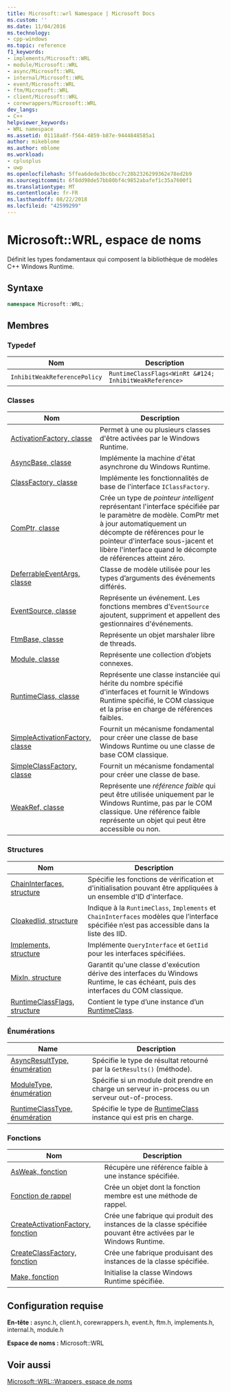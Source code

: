 ```yaml
---
title: Microsoft::wrl Namespace | Microsoft Docs
ms.custom: ''
ms.date: 11/04/2016
ms.technology:
- cpp-windows
ms.topic: reference
f1_keywords:
- implements/Microsoft::WRL
- module/Microsoft::WRL
- async/Microsoft::WRL
- internal/Microsoft::WRL
- event/Microsoft::WRL
- ftm/Microsoft::WRL
- client/Microsoft::WRL
- corewrappers/Microsoft::WRL
dev_langs:
- C++
helpviewer_keywords:
- WRL namespace
ms.assetid: 01118a8f-f564-4859-b87e-9444848585a1
author: mikeblome
ms.author: mblome
ms.workload:
- cplusplus
- uwp
ms.openlocfilehash: 5ffea6dede3bc6bcc7c28b2326299362e78ed2b9
ms.sourcegitcommit: 6f8dd98de57bb80bf4c9852abafef1c35a7600f1
ms.translationtype: MT
ms.contentlocale: fr-FR
ms.lasthandoff: 08/22/2018
ms.locfileid: "42599299"
---
```

# <a name="microsoftwrl-namespace"></a>Microsoft::WRL, espace de noms

Définit les types fondamentaux qui composent la bibliothèque de modèles C++ Windows Runtime.

## <a name="syntax"></a>Syntaxe

```cpp
namespace Microsoft::WRL;
```

## <a name="members"></a>Membres

### <a name="typedefs"></a>Typedef

|Nom|Description|
|----------|-----------------|
|`InhibitWeakReferencePolicy`|`RuntimeClassFlags<WinRt &#124; InhibitWeakReference>`|

### <a name="classes"></a>Classes

|Nom|Description|
|----------|-----------------|
|[ActivationFactory, classe](../windows/activationfactory-class.md)|Permet à une ou plusieurs classes d'être activées par le Windows Runtime.|
|[AsyncBase, classe](../windows/asyncbase-class.md)|Implémente la machine d'état asynchrone du Windows Runtime.|
|[ClassFactory, classe](../windows/classfactory-class.md)|Implémente les fonctionnalités de base de l'interface `IClassFactory`.|
|[ComPtr, classe](../windows/comptr-class.md)|Crée un type de *pointeur intelligent* représentant l'interface spécifiée par le paramètre de modèle. ComPtr met à jour automatiquement un décompte de références pour le pointeur d'interface sous-jacent et libère l'interface quand le décompte de références atteint zéro.|
|[DeferrableEventArgs, classe](../windows/deferrableeventargs-class.md)|Classe de modèle utilisée pour les types d’arguments des événements différés.|
|[EventSource, classe](../windows/eventsource-class.md)|Représente un événement. Les fonctions membres d'`EventSource` ajoutent, suppriment et appellent des gestionnaires d'événements.|
|[FtmBase, classe](../windows/ftmbase-class.md)|Représente un objet marshaler libre de threads.|
|[Module, classe](../windows/module-class.md)|Représente une collection d’objets connexes.|
|[RuntimeClass, classe](../windows/runtimeclass-class.md)|Représente une classe instanciée qui hérite du nombre spécifié d'interfaces et fournit le Windows Runtime spécifié, le COM classique et la prise en charge de références faibles.|
|[SimpleActivationFactory, classe](../windows/simpleactivationfactory-class.md)|Fournit un mécanisme fondamental pour créer une classe de base Windows Runtime ou une classe de base COM classique.|
|[SimpleClassFactory, classe](../windows/simpleclassfactory-class.md)|Fournit un mécanisme fondamental pour créer une classe de base.|
|[WeakRef, classe](../windows/weakref-class.md)|Représente une *référence faible* qui peut être utilisée uniquement par le Windows Runtime, pas par le COM classique. Une référence faible représente un objet qui peut être accessible ou non.|

### <a name="structures"></a>Structures

|Nom|Description|
|----------|-----------------|
|[ChainInterfaces, structure](../windows/chaininterfaces-structure.md)|Spécifie les fonctions de vérification et d'initialisation pouvant être appliquées à un ensemble d'ID d'interface.|
|[CloakedIid, structure](../windows/cloakediid-structure.md)|Indique à la `RuntimeClass`, `Implements` et `ChainInterfaces` modèles que l’interface spécifiée n’est pas accessible dans la liste des IID.|
|[Implements, structure](../windows/implements-structure.md)|Implémente `QueryInterface` et `GetIid` pour les interfaces spécifiées.|
|[MixIn, structure](../windows/mixin-structure.md)|Garantit qu'une classe d'exécution dérive des interfaces du Windows Runtime, le cas échéant, puis des interfaces du COM classique.|
|[RuntimeClassFlags, structure](../windows/runtimeclassflags-structure.md)|Contient le type d’une instance d’un [RuntimeClass](../windows/runtimeclass-class.md).|

### <a name="enumerations"></a>Énumérations

|Name|Description|
|----------|-----------------|
|[AsyncResultType, énumération](../windows/asyncresulttype-enumeration.md)|Spécifie le type de résultat retourné par la `GetResults()` (méthode).|
|[ModuleType, énumération](../windows/moduletype-enumeration.md)|Spécifie si un module doit prendre en charge un serveur in-process ou un serveur out-of-process.|
|[RuntimeClassType, énumération](../windows/runtimeclasstype-enumeration.md)|Spécifie le type de [RuntimeClass](../windows/runtimeclass-class.md) instance qui est pris en charge.|

### <a name="functions"></a>Fonctions

|Nom|Description|
|----------|-----------------|
|[AsWeak, fonction](../windows/asweak-function.md)|Récupère une référence faible à une instance spécifiée.|
|[Fonction de rappel](../windows/callback-function-windows-runtime-cpp-template-library.md)|Crée un objet dont la fonction membre est une méthode de rappel.|
|[CreateActivationFactory, fonction](../windows/createactivationfactory-function.md)|Crée une fabrique qui produit des instances de la classe spécifiée pouvant être activées par le Windows Runtime.|
|[CreateClassFactory, fonction](../windows/createclassfactory-function.md)|Crée une fabrique produisant des instances de la classe spécifiée.|
|[Make, fonction](../windows/make-function.md)|Initialise la classe Windows Runtime spécifiée.|

## <a name="requirements"></a>Configuration requise

**En-tête :** async.h, client.h, corewrappers.h, event.h, ftm.h, implements.h, internal.h, module.h

**Espace de noms :** Microsoft::WRL

## <a name="see-also"></a>Voir aussi

[Microsoft::WRL::Wrappers, espace de noms](../windows/microsoft-wrl-wrappers-namespace.md)